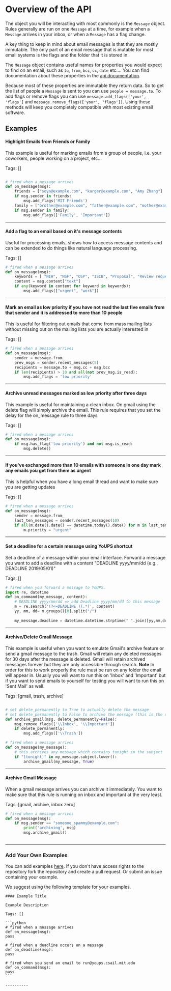 # Overview of the API

The object you will be interacting with most commonly is the `Message` object. Rules generally are run on one `Message` at a time, for example when a `Message` arrives in your inbox, or when a `Message` has a flag change.

A key thing to keep in mind about email messages is that they are mostly immutable. The only part of an email message that is mutable for most email systems is the flags and the folder that it is stored in. 

The `Message` object contains useful names for properties you would expect to find on an email, such as `to`, `from`, `bcc`, `cc`, `date` etc.... You can find documentation about these properties in the [api documentation](/docs). 

Because most of these properties are immutable they return data. So to get the list of people a `Message` is sent to you can use `people = message.to`.  To add flags or remove flags you can use `message.add_flags(['your', 'flags']` and `message.remove_flags(['your', 'flags'])`. Using these methods will keep you completely compatible with most existing email software.

<!-- TODO we need to make it possible to set custom methods such as deadline using our API. -->

<!-- TODO might be useful to express flags as a custom list so people can use append pop etc... -->

<!-- TODO: what happened to the on flag changed -->

## Examples

#### Highlight Emails from Friends or Family

This example is useful for marking emails from a group of people, i.e. your coworkers, people working on a project, etc...

Tags: []

```python

# fired when a message arrives
def on_message(msg):
    friends = ["soya@example.com", "karger@example.com", "Amy Zhang"]
    if msg.sender in friends:
        msg.add_flags('MIT Friends')
    family = ["brother@example.com", "father@example.com", "mother@example.com"]
    if msg.sender in family:
        msg.add_flags(['Family', 'Important'])
```

----------

<!-- TODO: why does return_only_text in message.content also return the HTML?? -->

#### Add a flag to an email based on it's message contents

Useful for processing emails, shows how to access message contents and can be extended to do things like natural language processing.

Tags: []


```python
# fired when a message arrives
def on_message(msg):
    keywords = [ "NIH", "NSF", "OSP", "ISCB", "Proposal", "Review requests", "AAAS", "IEEE"]
    content = msg.content["text"]
    if any(keyword in content for keyword in keywords):
        msg.add_flags(["urgent", "work"])
```

----------

#### Mark an email as low priority if you have not read the last five emails from that sender and it is addressed to more than 10 people

This is useful for filtering out emails that come from mass mailing lists without missing out on the mailing lists you are actually interested in

Tags: []


```python
# fired when a message arrives
def on_message(msg):
    sender = message.from_
    prev_msgs = sender.recent_messages(5)
    recipients = message.to + msg.cc + msg.bcc
    if len(recipients) > 10 and all(not prev_msg.is_read):
        msg.add_flags = 'low priority'
```

----------

#### Archive unread messages marked as low priority after three days

This example is useful for maintaining a clean inbox. On gmail using the delete flag will simply archive the email. This rule requires that you set the delay for the on_message rule to three days

Tags: []


```python
# fired when a message arrives
def on_message(msg):
    if msg.has_flag('low priority') and not msg.is_read:
        msg.delete()
```

----------

#### If you've exchanged more than 10 emails with someone in one day mark any emails you get from them as urgent

This is helpful when you have a long email thread and want to make sure you are getting updates

Tags: []


```python
# fired when a message arrives
def on_message(msg):
    sender = message.from_
    last_ten_messages = sender.recent_messages(10)
    if all(m.date().date() == datetime.today().date() for m in last_ten_messages):
        m.priority = "urgent"
```

----------

#### Set a deadline for a certain message using YoUPS shortcut

Set a deadline of a message within your email interface. Forward a message you want to add a deadline with a content "DEADLINE yyyy/mm/dd (e.g., DEADLINE 2019/05/01)"

Tags: []


```python
# fired when you forward a message to YoUPS. 
import re, datetime
def on_command(my_message, content):
    # DEADLINE yyyy/mm/dd => add Deadline yyyy/mm/dd to this message
    m = re.search('(?<=DEADLINE )(.*)', content)
    yy, mm, dd= m.groups()[0].split("/")
    
    my_message.deadline = datetime.datetime.strptime(" ".join([yy,mm,dd]), "%Y %m %d")
```


----------

#### Archive/Delete Gmail Message

This example is useful when you want to emulate Gmail's archive feature or send a gmail message to the trash. Gmail will retain any deleted messages for 30 days after the message is deleted. Gmail will retain archived messages forever but they are only accessible through search. **Note** In order for this to work properly the rule must be run on any folder the email will appear in. Usually you will want to run this on 'Inbox' and 'Important' but if you want to send emails to yourself for testing you will want to run this on 'Sent Mail' as well.

Tags: [gmail, trash, archive]

```python

# set delete_permanently to True to actually delete the message
# set delete_permanently to False to archive the message (this is the default)
def archive_gmail(msg, delete_permanently=False):
    msg.remove_flags(['\\Inbox', '\\Important'])
    if delete_permanently:
        msg.add_flags(['\\Trash'])

# fired when a message arrives
def on_message(my_message):
    # this archives any message which contains tonight in the subject
    if "[tonight]" in my_message.subject.lower():
        archive_gmail(my_message, True)		
```

----------

#### Archive Gmail Message

When a gmail message arrives you can archive it immediately. You want to make sure that this rule is running on inbox and important at the very least.

Tags: [gmail, archive, inbox zero]

```python
# fired when a message arrives
def on_message(msg):
    if msg.sender == "someone_spammy@example.com":
        print('archiving', msg)
        msg.archive_gmail()
								
```

----------


### Add Your Own Examples

You can add examples [here](https://github.com/soyapark/murmur/edit/master/docs/examples.md). If you don't have access rights to the repository fork the repository and create a pull request. Or submit an issue containing your example.

We suggest using the following template for your examples.


    #### Example Title
    
    Example Description
    
    Tags: []
    
    ```python
    # fired when a message arrives
    def on_message(msg):
    pass
    
    # fired when a deadline occurs on a message
    def on_deadline(msg):
    pass
    
    # fired when you send an email to run@youps.csail.mit.edu
    def on_command(msg):
    pass
    ```
    
    ----------
